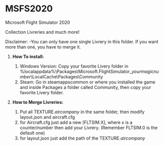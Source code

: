 # MSFS2020
Microsoft Flight Simulator 2020

Collection Livreries and much more! 

Disclaimer:
   -You can only have one single Livrery in this folder. If you want more than one, you have to merge it.

1. **How To install:**
   1. Windows Version: Copy your favorite Livery folder in %localappdata%\Packages\Microsoft.FlightSimulator_$yourmagicnumber$\LocalCache\Packages\Community
   1. Steam: Go in steamappscommon or where you installed the game and inside Packages a folder called Community, then copy your favorite Livery folder.



2. **How to Merge Livreries:**
   1. Put all TEXTURE.$aircompany$ in the same folder, then modify layout.json and aircraft.cfg   
   2. for Aircraft.cfg just add a new [FLTSIM.X], where x is a counter/number then add your Livrery. (Remember FLTSIM.0 is the default one)
   3. for layout.json just add the path of the TEXTURE.$aircompany$
